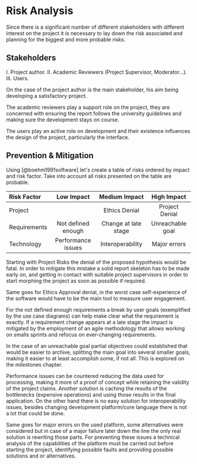 Risk Analysis
=============

Since there is a significant number of different stakeholders with different
interest on the project it is necessary to lay down the risk associated and
planning for the biggest and more probable risks.


Stakeholders
------------
I.  Project author.
II.  Academic Reviewers (Project Supervisor, Moderator...).
III.  Users.

On the case of the project author is the main stakeholder, his aim being
developing a satisfactory project.

The academic reviewers play a support role on the project, they are concerned
with ensuring the report follows the university guidelines and making sure
the development stays on course.

The users play an active role on development and their existence influences the
design of the project, particularly the interface.


Prevention & Mitigation
-----------------------
Using [@boehm1991software] let's create a table of risks ordered by impact and
risk factor. Take into account all risks presented on the table are probable.

| Risk Factor  |     Low Impact     |     Medium Impact    |    High Impact   |
|:------------ |:------------------:|:--------------------:|:----------------:|
|   Project    |                    |    Ethics Denial     |  Project Denial  |
| Requirements | Not defined enough | Change at late stage | Unreachable goal |
|  Technology  | Performance issues |   Interoperability   |   Major errors   |

Starting with Project Risks the denial of the proposed hypothesis would be
fatal.
In order to mitigate this mistake a solid report skeleton has to be made early
on, and getting in contact with suitable project supervisors in order to start
morphing the project as soon as possible if required.

Same goes for Ethics Approval denial, in the worst case self-experience of the
software would have to be the main tool to measure user engagement.

For the not defined enough requirements a break by user goals (exemplified by
the use case diagrams) can help make clear what the requirement is exactly.
If a requirement change appears at a late stage the impact is mitigated by the
employment of an agile methodology that allows working on smalls sprints and
refocus on ever-changing requirements.

In the case of an unreachable goal partial objectives could established that
would be easier to archive, splitting the main goal into several smaller goals,
making it easier to at least accomplish some, if not all.
This is explored on the milestones chapter.

Performance issues can be countered reducing the data used for processing,
making it more of a proof of concept while retaining the validity of the
project claims.
Another solution is caching the results of the bottlenecks (expensive
operations) and using those results in the final application.
On the other hand there is no easy solution for interoperability issues,
besides changing development platform/core language there is not a lot that
could be done.

Same goes for major errors on the used platform, some alternatives were
considered but in case of a major failure later down the line the only real
solution is rewriting those parts.
For preventing these issues a technical analysis of the capabilities of the
platform must be carried out before starting the project, identifying possible
faults and providing possible solutions and or alternatives.

<!-- Technical assessment of Kivy / compare kivy to other frameworks -->
